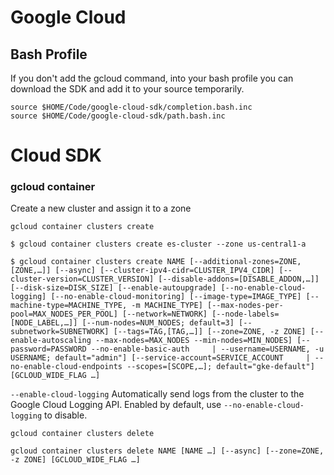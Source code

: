 # Google Cloud

## Bash Profile
If you don't add the gcloud command, into your bash profile you can download the SDK
and add it to your source temporarily.
```
source $HOME/Code/google-cloud-sdk/completion.bash.inc
source $HOME/Code/google-cloud-sdk/path.bash.inc
```

# Cloud SDK
### gcloud container

Create a new cluster and assign it to a zone

`gcloud container clusters create`

```
$ gcloud container clusters create es-cluster --zone us-central1-a
```

```
$ gcloud container clusters create NAME [--additional-zones=ZONE,[ZONE,…]] [--async] [--cluster-ipv4-cidr=CLUSTER_IPV4_CIDR] [--cluster-version=CLUSTER_VERSION] [--disable-addons=[DISABLE_ADDON,…]] [--disk-size=DISK_SIZE] [--enable-autoupgrade] [--no-enable-cloud-logging] [--no-enable-cloud-monitoring] [--image-type=IMAGE_TYPE] [--machine-type=MACHINE_TYPE, -m MACHINE_TYPE] [--max-nodes-per-pool=MAX_NODES_PER_POOL] [--network=NETWORK] [--node-labels=[NODE_LABEL,…]] [--num-nodes=NUM_NODES; default=3] [--subnetwork=SUBNETWORK] [--tags=TAG,[TAG,…]] [--zone=ZONE, -z ZONE] [--enable-autoscaling --max-nodes=MAX_NODES --min-nodes=MIN_NODES] [--password=PASSWORD --no-enable-basic-auth     | --username=USERNAME, -u USERNAME; default="admin"] [--service-account=SERVICE_ACCOUNT     | --no-enable-cloud-endpoints --scopes=[SCOPE,…]; default="gke-default"] [GCLOUD_WIDE_FLAG …]
```
`--enable-cloud-logging`
Automatically send logs from the cluster to the Google Cloud Logging API. Enabled by default, use `--no-enable-cloud-logging` to disable.


`gcloud container clusters delete`


```
gcloud container clusters delete NAME [NAME …] [--async] [--zone=ZONE, -z ZONE] [GCLOUD_WIDE_FLAG …]
```
